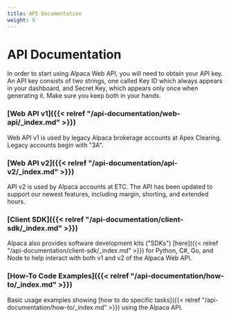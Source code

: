 ```yaml
---
title: API Documentation
weight: 5
---
```


# API Documentation

In order to start using Alpaca Web API, you will need to obtain your API key. An API key consists of two strings, 
one called Key ID which always appears in your dashboard, and Secret Key, which appears only once when generating 
it. Make sure you keep both in your hands.

### [Web API v1]({{< relref "/api-documentation/web-api/_index.md" >}})

Web API v1 is used by legacy Alpaca brokerage accounts at Apex Clearing. Legacy accounts begin with "3A".

### [Web API v2]({{< relref "/api-documentation/api-v2/_index.md" >}})
 
API v2 is used by Alpaca accounts at ETC. The API has been updated to support our newest features, including margin, shorting, and extended hours.

### [Client SDK]({{< relref "/api-documentation/client-sdk/_index.md" >}})

Alpaca also provides software development kits ("SDKs") [here]({{< relref "/api-documentation/client-sdk/_index.md" >}}) 
for Python, C#, Go, and Node to help interact with both v1 and v2 of the Alpaca Web API.

### [How-To Code Examples]({{< relref "/api-documentation/how-to/_index.md" >}})

Basic usage examples showing [how to do specific tasks]({{< relref "/api-documentation/how-to/_index.md" >}}) 
using the Alpaca API. 

